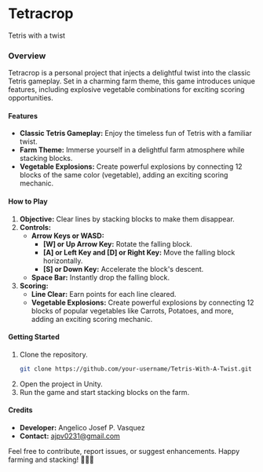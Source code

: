 # Tetracrop
Tetris with a twist

### Overview
<p>Tetracrop is a personal project that injects a delightful twist into the classic Tetris gameplay. Set in a charming farm theme, this game introduces unique features, including explosive vegetable combinations for exciting scoring opportunities.</p>

#### Features
- **Classic Tetris Gameplay:** Enjoy the timeless fun of Tetris with a familiar twist.
- **Farm Theme:** Immerse yourself in a delightful farm atmosphere while stacking blocks.
- **Vegetable Explosions:** Create powerful explosions by connecting 12 blocks of the same color (vegetable), adding an exciting scoring mechanic.

#### How to Play
1. **Objective:** Clear lines by stacking blocks to make them disappear.
2. **Controls:**
	- **Arrow Keys or WASD:**
		- **[W] or Up Arrow Key:** Rotate the falling block.
		- **[A] or Left Key and [D] or Right Key:** Move the falling block horizontally.
		- **[S] or Down Key:** Accelerate the block's descent.
	- **Space Bar:** Instantly drop the falling block.	
3. **Scoring:**
	- **Line Clear:** Earn points for each line cleared.
	- **Vegetable Explosions:** Create powerful explosions by connecting 12 blocks of popular vegetables like Carrots, Potatoes, and more, adding an exciting scoring mechanic.

#### Getting Started

1. Clone the repository.
	```bash
	git clone https://github.com/your-username/Tetris-With-A-Twist.git
2. Open the project in Unity.
3. Run the game and start stacking blocks on the farm.

#### Credits
- **Developer:** Angelico Josef P. Vasquez
- **Contact:** ajpv0231@gmail.com

Feel free to contribute, report issues, or suggest enhancements. Happy farming and stacking! 🌾🥕🥔